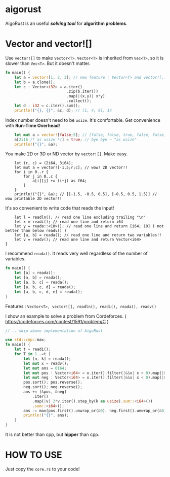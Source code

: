 # aigorust
AigoRust is an useful ***solving tool*** for **algorithm problems**.

# Vector<T> and vector![]

Use `vector![]` to make `Vector<T>`. `Vector<T>` is inherited from `Vec<T>`, so it is slower than `Vec<T>`. But it doesn't matter.
```rust
fn main() {
    let a = vector![1, 2, 3]; // new feature : Vector<T> and vector![...]
    let b = a.clone();
    let c : Vector<i32> = a.iter()
                           .zip(b.iter())
                           .map(|(x,y)| x*y)
                           .collect();
    let d : i32 = c.iter().sum();
    println!("{}, {}", &c, d); // [1, 4, 9], 14
```
Index number doesn't need to be `usize`. It's comfortable. Get convenience with **Run-Time Overhead**!
```rust
    let mut a = vector![false;5]; // [false, false, true, false, false]
    a[2i16 /* as usize */] = true; // bye bye ~ "as usize" 
    println!("{}", &a);
```
You make 2D or 3D or ND vector by `vector![]`. Make easy.
```ruct
    let (r, c) = (2i64, 3i64);
    let mut a = vector![-1.5;r;c]; // wow! 2D vector!!
    for i in 0..r {
        for j in 0..c {
            a[i][j] += (i+j) as f64;
        }
    }
    println!("{}", &a); // [[-1.5, -0.5, 0.5], [-0.5, 0.5, 1.5]] // wow printable 2D vector!!
```
It's so convenient to write code that reads the input!
```ruct
    let l = readln(); // read one line excluding trailing "\n"
    let x = readi(); // read one line and return i64
    let y = reada::<10>(); // read one line and return [i64; 10] ( not better than below readv() )
    let [a, b] = reada(); // read one line and return two variables!!
    let v = readv(); // read one line and return Vector<i64>
}
```
I recommend `reada()`. It reads very well regardless of the number of variables.
```rust
fn main() {
    let [a] = reada();
    let [a, b] = reada();
    let [a, b, c] = reada();
    let [a, b, c, d] = reada();
    let [a, b, c, d, e] = reada();
}
```
Features : `Vector<T>, vector![], readln(), readi(), reada(), readv()`

I show an example to solve a problem from Cordeforces. ( https://codeforces.com/contest/1591/problem/C )
```rust
// .. skip above implementation of AigoRust

use std::cmp::max;
fn main() {
    let t = readi();
    for T in 1..=t {
        let [n, k] = reada();
        let mut x = readv();
        let mut ans = 0i64;
        let mut pos : Vector<i64> = x.iter().filter(|&&x| x > 0).map(|&x|  x).collect();
        let mut neg : Vector<i64> = x.iter().filter(|&&x| x < 0).map(|&x| -x).collect();
        pos.sort(); pos.reverse();
        neg.sort(); neg.reverse();
        ans += [&pos, &neg]
            .iter()
            .map(|v| 2*v.iter().step_by(k as usize).sum::<i64>())
            .sum::<i64>();
        ans -= max(pos.first().unwrap_or(&0), neg.first().unwrap_or(&0));
        println!("{}", ans);
    }
}
```
It is not better than cpp, but **hipper** than cpp.
# HOW TO USE
Just copy the `core.rs` to your code!
